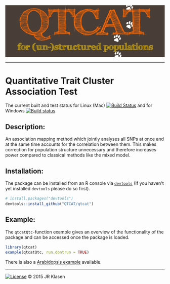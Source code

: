 <a name="logo"/>
<div align="center">
<a href="https://github.com/QTCAT" target="_blank">
<img src="https://github.com/QTCAT/qtcat_logo/blob/master/logo/QTCAT_l.png?raw=true" width="600"></img>
</a>
</div>

--------------------------------------------------------------------------------

# Quantitative Trait Cluster Association Test
The current built and test status for Linux (Mac)
[![Build Status](https://travis-ci.org/QTCAT/qtcat.svg?branch=master)](https://travis-ci.org/QTCAT/qtcat)
and for Windows 
[![Build status](https://ci.appveyor.com/api/projects/status/hx1pvqer9flugwew/branch/master?svg=true)](https://ci.appveyor.com/project/jrklasen/qtcat/branch/master)


## Description:
An association mapping method which jointly analyses all SNPs at once and at 
the same time accounts for the correlation between them. This makes correction 
for population structure unnecessary and therefore increases power compared to 
classical methods like the mixed model.

## Installation:
The package can be installed from an R console via [`devtools`](https://github.com/hadley/devtools#updating-to-the-latest-version-of-devtools)
(If you haven't yet installed `devtools` please do so first). 

```R
# install.packages("devtools")
devtools::install_github("QTCAT/qtcat") 

```

## Example:
The `qtcatQtc`-function example gives an overview of the functionality of 
the package and can be accessed once the package is loaded.

```R
library(qtcat)
example(qtcatQtc, run.dontrun = TRUE)

```

There is also a [Arabidopsis example](https://github.com/QTCAT/qtcat.data) available.

--------------------------------------------------------------------------------

[![License](https://img.shields.io/badge/license-GPL%20%28%3E=%202%29-brightgreen.svg)](https://www.gnu.org/licenses/gpl-2.0.html)
&copy; 2015 JR Klasen
